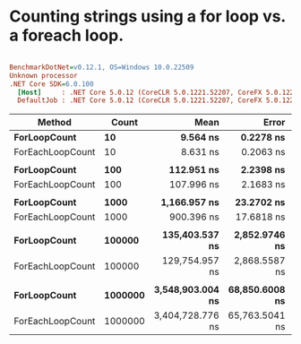 # Counting strings using a for loop vs. a foreach loop.

``` ini

BenchmarkDotNet=v0.12.1, OS=Windows 10.0.22509
Unknown processor
.NET Core SDK=6.0.100
  [Host]     : .NET Core 5.0.12 (CoreCLR 5.0.1221.52207, CoreFX 5.0.1221.52207), X64 RyuJIT
  DefaultJob : .NET Core 5.0.12 (CoreCLR 5.0.1221.52207, CoreFX 5.0.1221.52207), X64 RyuJIT


```
|           Method |   Count |             Mean |          Error |         StdDev | Ratio | RatioSD |
|----------------- |-------- |-----------------:|---------------:|---------------:|------:|--------:|
|     **ForLoopCount** |      **10** |         **9.564 ns** |      **0.2278 ns** |      **0.4166 ns** |  **1.11** |    **0.06** |
| ForEachLoopCount |      10 |         8.631 ns |      0.2063 ns |      0.3447 ns |  1.00 |    0.00 |
|                  |         |                  |                |                |       |         |
|     **ForLoopCount** |     **100** |       **112.951 ns** |      **2.2398 ns** |      **2.3002 ns** |  **1.05** |    **0.03** |
| ForEachLoopCount |     100 |       107.996 ns |      2.1683 ns |      3.1097 ns |  1.00 |    0.00 |
|                  |         |                  |                |                |       |         |
|     **ForLoopCount** |    **1000** |     **1,166.957 ns** |     **23.2702 ns** |     **49.5907 ns** |  **1.29** |    **0.08** |
| ForEachLoopCount |    1000 |       900.396 ns |     17.6818 ns |     34.0668 ns |  1.00 |    0.00 |
|                  |         |                  |                |                |       |         |
|     **ForLoopCount** |  **100000** |   **135,403.537 ns** |  **2,852.9746 ns** |  **8,412.0600 ns** |  **1.05** |    **0.09** |
| ForEachLoopCount |  100000 |   129,754.957 ns |  2,868.5587 ns |  8,458.0101 ns |  1.00 |    0.00 |
|                  |         |                  |                |                |       |         |
|     **ForLoopCount** | **1000000** | **3,548,903.004 ns** | **68,850.6008 ns** | **81,961.7426 ns** |  **1.04** |    **0.04** |
| ForEachLoopCount | 1000000 | 3,404,728.776 ns | 65,763.5041 ns | 92,191.2481 ns |  1.00 |    0.00 |
